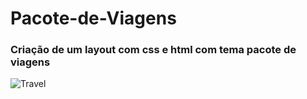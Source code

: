 # Pacote-de-Viagens
### Criação de um layout com css e html com tema pacote de viagens
![Travel](https://github.com/luaneufrasio/Pacote-de-Viagens/assets/59904186/d8d7e9c0-fa9d-4b37-9c5d-cb66b8ec4d8a)
